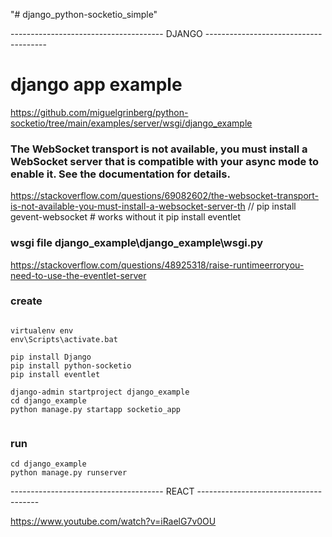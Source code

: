 "# django_python-socketio_simple" 

-------------------------------------- DJANGO --------------------------------------

# django app example
https://github.com/miguelgrinberg/python-socketio/tree/main/examples/server/wsgi/django_example



### The WebSocket transport is not available, you must install a WebSocket server that is compatible with your async mode to enable it. See the documentation for details.
https://stackoverflow.com/questions/69082602/the-websocket-transport-is-not-available-you-must-install-a-websocket-server-th
// pip install gevent-websocket # works without it
pip install eventlet

### wsgi file django_example\django_example\wsgi.py
https://stackoverflow.com/questions/48925318/raise-runtimeerroryou-need-to-use-the-eventlet-server

### create
```

virtualenv env
env\Scripts\activate.bat

pip install Django
pip install python-socketio
pip install eventlet

django-admin startproject django_example
cd django_example
python manage.py startapp socketio_app


```


### run
```
cd django_example 
python manage.py runserver
```

-------------------------------------- REACT --------------------------------------

https://www.youtube.com/watch?v=iRaelG7v0OU
